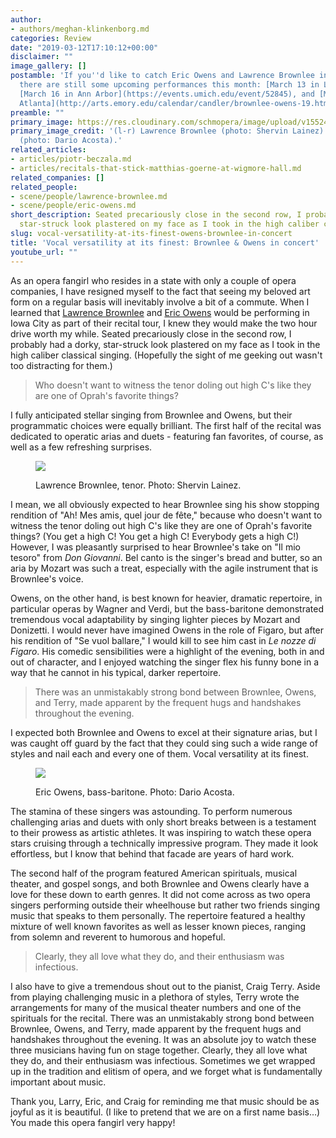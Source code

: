 ```yaml
---
author:
- authors/meghan-klinkenborg.md
categories: Review
date: "2019-03-12T17:10:12+00:00"
disclaimer: ""
image_gallery: []
postamble: 'If you''d like to catch Eric Owens and Lawrence Brownlee in recital together,
  there are still some upcoming performances this month: [March 13 in Los Angeles](https://www.laphil.com/events/performances/278/2019-03-13/eric-owens-and-lawrence-brownlee-myra-huang/),
  [March 16 in Ann Arbor](https://events.umich.edu/event/52845), and [March 22 in
  Atlanta](http://arts.emory.edu/calendar/candler/brownlee-owens-19.html).'
preamble: ""
primary_image: https://res.cloudinary.com/schmopera/image/upload/v1552410740/media/2019/03/sqBrownleeOwens.jpg
primary_image_credit: '(l-r) Lawrence Brownlee (photo: Shervin Lainez) and Eric Owens
  (photo: Dario Acosta).'
related_articles:
- articles/piotr-beczala.md
- articles/recitals-that-stick-matthias-goerne-at-wigmore-hall.md
related_companies: []
related_people:
- scene/people/lawrence-brownlee.md
- scene/people/eric-owens.md
short_description: Seated precariously close in the second row, I probably had a dorky,
  star-struck look plastered on my face as I took in the high caliber classical singing.
slug: vocal-versatility-at-its-finest-owens-brownlee-in-concert
title: 'Vocal versatility at its finest: Brownlee & Owens in concert'
youtube_url: ""
---
```

As an opera fangirl who resides in a state with only a couple of opera companies, I have resigned myself to the fact that seeing my beloved art form on a regular basis will inevitably involve a bit of a commute. When I learned that [Lawrence Brownlee](/scene/people/lawrence-brownlee/) and [Eric Owens](/scene/people/eric-owens/) would be performing in Iowa City as part of their recital tour, I knew they would make the two hour drive worth my while. Seated precariously close in the second row, I probably had a dorky, star-struck look plastered on my face as I took in the high caliber classical singing. (Hopefully the sight of me geeking out wasn't too distracting for them.)

>Who doesn't want to witness the tenor doling out high C's like they are one of Oprah's favorite things?

I fully anticipated stellar singing from Brownlee and Owens, but their programmatic choices were equally brilliant. The first half of the recital was dedicated to operatic arias and duets - featuring fan favorites, of course, as well as a few refreshing surprises.

<figure data-type="image">

![](https://res.cloudinary.com/schmopera/image/upload/v1552411296/media/2019/03/LawrenceBrownleeShervinLainez.jpg)

<figcaption>Lawrence Brownlee, tenor. Photo: Shervin Lainez.</figcaption>

</figure>

I mean, we all obviously expected to hear Brownlee sing his show stopping rendition of "Ah! Mes amis, quel jour de fête," because who doesn't want to witness the tenor doling out high C's like they are one of Oprah's favorite things? (You get a high C! You get a high C! Everybody gets a high C!) However, I was pleasantly surprised to hear Brownlee's take on "Il mio tesoro" from _Don Giovanni_. Bel canto is the singer's bread and butter, so an aria by Mozart was such a treat, especially with the agile instrument that is Brownlee's voice.

Owens, on the other hand, is best known for heavier, dramatic repertoire, in particular operas by Wagner and Verdi, but the bass-baritone demonstrated tremendous vocal adaptability by singing lighter pieces by Mozart and Donizetti. I would never have imagined Owens in the role of Figaro, but after his rendition of "Se vuol ballare," I would kill to see him cast in _Le nozze di Figaro_. His comedic sensibilities were a highlight of the evening, both in and out of character, and I enjoyed watching the singer flex his funny bone in a way that he cannot in his typical, darker repertoire.

>There was an unmistakably strong bond between Brownlee, Owens, and Terry, made apparent by the frequent hugs and handshakes throughout the evening.

I expected both Brownlee and Owens to excel at their signature arias, but I was caught off guard by the fact that they could sing such a wide range of styles and nail each and every one of them. Vocal versatility at its finest.

<figure data-type="image">

![](https://res.cloudinary.com/schmopera/image/upload/v1552411242/media/2019/03/EricOwensDarioAcosta.jpg)

<figcaption>Eric Owens, bass-baritone. Photo: Dario Acosta.</figcaption>

</figure>

The stamina of these singers was astounding. To perform numerous challenging arias and duets with only short breaks between is a testament to their prowess as artistic athletes. It was inspiring to watch these opera stars cruising through a technically impressive program. They made it look effortless, but I know that behind that facade are years of hard work.

The second half of the program featured American spirituals, musical theater, and gospel songs, and both Brownlee and Owens clearly have a love for these down to earth genres. It did not come across as two opera singers performing outside their wheelhouse but rather two friends singing music that speaks to them personally. The repertoire featured a healthy mixture of well known favorites as well as lesser known pieces, ranging from solemn and reverent to humorous and hopeful.

>Clearly, they all love what they do, and their enthusiasm was infectious. 

I also have to give a tremendous shout out to the pianist, Craig Terry. Aside from playing challenging music in a plethora of styles, Terry wrote the arrangements for many of the musical theater numbers and one of the spirituals for the recital. There was an unmistakably strong bond between Brownlee, Owens, and Terry, made apparent by the frequent hugs and handshakes throughout the evening. It was an absolute joy to watch these three musicians having fun on stage together. Clearly, they all love what they do, and their enthusiasm was infectious. Sometimes we get wrapped up in the tradition and elitism of opera, and we forget what is fundamentally important about music. 

Thank you, Larry, Eric, and Craig for reminding me that music should be as joyful as it is beautiful. (I like to pretend that we are on a first name basis…) You made this opera fangirl very happy!